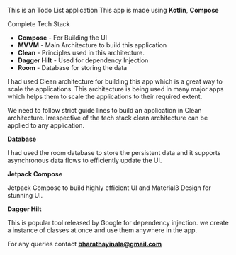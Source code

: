 This is an Todo List application
This app is made using **Kotlin**, **Compose**


Complete Tech Stack
- **Compose** - For Building the UI
- **MVVM** - Main Architecture to build this application
- **Clean** - Principles used in this architecture.
- **Dagger Hilt** - Used for dependency Injection
- **Room** - Database for storing the data


I had used Clean architecture for building this app which is a great way to scale the applications. This architecture is being used in many major apps which helps them to scale the applications to their required extent.

We need to follow strict guide lines to build an application in Clean architecture. Irrespective of the tech stack clean architecture can be applied to any application.

**Database**

I had used the room database to store the persistent data
and it supports asynchronous data flows to efficiently update the UI.

**Jetpack Compose**

Jetpack Compose to build highly efficient UI and Material3 Design for stunning UI.

**Dagger Hilt**

This is popular tool released by Google for dependency injection.
we create a instance of classes at once and use them anywhere in the app.



For any queries contact **bharathayinala@gmail.com**
